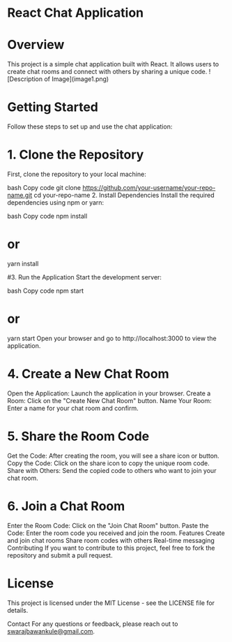 <h1>React Chat Application</h1>


<h1>Overview</h1>
This project is a simple chat application built with React. It allows users to create chat rooms and connect with others by sharing a unique code.
![Description of Image](image1.png)



<h1>Getting Started</h1>
Follow these steps to set up and use the chat application:

<h1>1. Clone the Repository</h1>
First, clone the repository to your local machine:

bash
Copy code
git clone https://github.com/your-username/your-repo-name.git
cd your-repo-name
2. Install Dependencies
Install the required dependencies using npm or yarn:

bash
Copy code
npm install
# or
yarn install


#3. Run the Application
Start the development server:

bash
Copy code
npm start
# or
yarn start
Open your browser and go to http://localhost:3000 to view the application.

<h1>4. Create a New Chat Room</h1>
Open the Application: Launch the application in your browser.
Create a Room: Click on the "Create New Chat Room" button.
Name Your Room: Enter a name for your chat room and confirm.
<h1>5. Share the Room Code</h1>
Get the Code: After creating the room, you will see a share icon or button.
Copy the Code: Click on the share icon to copy the unique room code.
Share with Others: Send the copied code to others who want to join your chat room.
<h1>6. Join a Chat Room</h1>
Enter the Room Code: Click on the "Join Chat Room" button.
Paste the Code: Enter the room code you received and join the room.
Features
Create and join chat rooms
Share room codes with others
Real-time messaging
Contributing
If you want to contribute to this project, feel free to fork the repository and submit a pull request.

<h1>License</h1>
This project is licensed under the MIT License - see the LICENSE file for details.

Contact
For any questions or feedback, please reach out to swarajbawankule@gmail.com.
